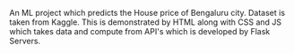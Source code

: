 An ML project which predicts the House price of Bengaluru city.
Dataset is taken from Kaggle.
This is demonstrated by HTML along with CSS and JS which takes data and compute from API's which is  developed by Flask Servers.

